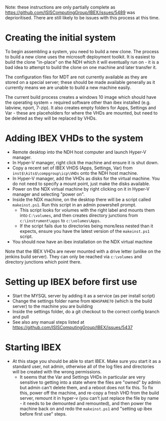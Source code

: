 Note: these instructions are only partially complete as https://github.com/ISISComputingGroup/IBEX/issues/5489 was deprioritised. There are still likely to be issues with this process at this time.

# Creating the initial system

To begin assembling a system, you need to build a new clone. The process to build a new clone uses the microsoft deployment toolkit. It is easiest to build the clone "in-place" on the NDH which it will eventually run on - it is a bad idea to attempt to build the clone on one machine and later transfer it.

The configuration files for MDT are not currently available as they are stored on a special server; these should be made available generally as it currently means we are unable to build a new machine easily.

The current build process creates a windows 10 image which should have the operating system + required software other than ibex installed (e.g. labview, nport, 7-zip). It also creates empty folders for Apps, Settings and Var - these are placeholders for where the VHDs are mounted, but need to be deleted as they will be replaced by VHDs.

# Adding IBEX VHDs to the system

- Remote desktop into the NDH host computer and launch Hyper-V manager.
- In Hyper-V manager, right click the machine and ensure it is shut down.
- Copy a recent set of IBEX VHDS (Apps, Settings, Var) from `inst$\kits$\compgroup\icp\VHDs` onto the NDH host machine.
- In Hyper-V manager, add the VHDs as disks for the virtual machine. You do not need to specify a mount point, just make the disks available.
- Power on the NDX virtual machine by right clicking on it in Hyper-V manager and selecting "power on".
- Inside the NDX machine, on the desktop there will be a script called `makeinst.ps1`. Run this script in an admin powershell prompt.
  * This script looks for volumes with the right label and mounts them into `C:\volumes`, and then creates directory junctions from `c:\instrument\apps` to `c:\volumes\Apps`.
  * If the script fails due to directories being more/less nested than it expects, ensure you have the latest version of the `makeinst.ps1` script.
- You should now have an ibex installation on the NDX virtual machine

Note that the IBEX VHDs are never mounted with a drive letter (unlike on the jenkins build server). They can only be reached via `c:\volumes` and directory junctions which point there.

# Setting up IBEX before first use

- Start the MYSQL server by adding it as a service (as per install script)
- Change the settings folder name from `NDHSPARE70` (which is the build server) to the machine you are building
- Inside the settings folder, do a git checkout to the correct config branch and pull
- See also any manual steps listed at https://github.com/ISISComputingGroup/IBEX/issues/5437

# Starting IBEX

- At this stage you should be able to start IBEX. Make sure you start it as a standard user, not admin, otherwise all of the log files and directories will be created with the wrong permissions.
  * It seems that the Var and Settings VHDs in particular are very sensitive to getting into a state where the files are "owned" by admin but admin can't delete them, and a reboot does not fix this. To fix this, power off the machine, and re-copy a fresh VHD from the build server, remount it in hyper-v (you can't just replace the file by name - it needs to be demounted and remounted), and then power the machine back on and redo the `makeinst.ps1` and "setting up ibex before first use" steps.

